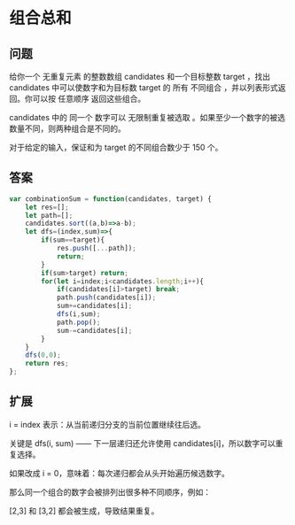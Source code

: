 # 组合总和
## 问题
给你一个 无重复元素 的整数数组 candidates 和一个目标整数 target ，找出 candidates 中可以使数字和为目标数 target 的 所有 不同组合 ，并以列表形式返回。你可以按 任意顺序 返回这些组合。

candidates 中的 同一个 数字可以 无限制重复被选取 。如果至少一个数字的被选数量不同，则两种组合是不同的。 

对于给定的输入，保证和为 target 的不同组合数少于 150 个。
## 答案
```js
var combinationSum = function(candidates, target) {
    let res=[];
    let path=[];
    candidates.sort((a,b)=>a-b);
    let dfs=(index,sum)=>{
        if(sum==target){
            res.push([...path]);
            return;
        }
        if(sum>target) return;
        for(let i=index;i<candidates.length;i++){
            if(candidates[i]>target) break;
            path.push(candidates[i]);
            sum+=candidates[i];
            dfs(i,sum);
            path.pop();
            sum-=candidates[i];
        }
    }
    dfs(0,0);
    return res;
};
```
## 扩展
i = index 表示：从当前递归分支的当前位置继续往后选。

关键是 dfs(i, sum) —— 下一层递归还允许使用 candidates[i]，所以数字可以重复选择。

如果改成 i = 0，意味着：每次递归都会从头开始遍历候选数字。

那么同一个组合的数字会被排列出很多种不同顺序，例如：

[2,3] 和 [3,2] 都会被生成，导致结果重复。